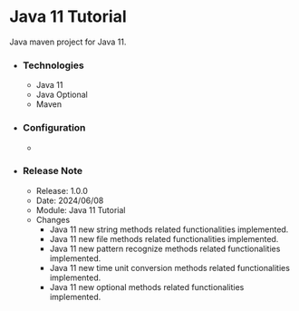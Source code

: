 # Java 11 Tutorial
Java maven project for Java 11.

* ### Technologies
    * Java 11
    * Java Optional
    * Maven

* ### Configuration
    * 

* ### Release Note

    * Release: 1.0.0
    * Date: 2024/06/08
    * Module: Java 11 Tutorial
    * Changes
        * Java 11 new string methods related functionalities implemented.
        * Java 11 new file methods related functionalities implemented.
        * Java 11 new pattern recognize methods related functionalities implemented.
        * Java 11 new time unit conversion methods related functionalities implemented.
        * Java 11 new optional methods related functionalities implemented.
